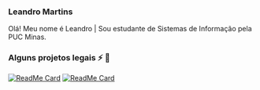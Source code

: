 ### Leandro Martins
Olá! Meu nome é Leandro | Sou estudante de Sistemas de Informação pela PUC Minas.<br/>

### Alguns projetos legais ⚡ :pushpin:
[![ReadMe Card](https://github-readme-stats.vercel.app/api/pin/?username=LeandroMartins0&repo=node_js_blogapp_express)](https://github.com/LeandroMartins0/node_js_blogapp_express)
[![ReadMe Card](https://github-readme-stats.vercel.app/api/pin/?username=LeandroMartins0&repo=springboot_2_java_11)](https://github.com/LeandroMartins0/springboot_2_java_11)

<!--
**Pefil
Here are some ideas to get you started:

- 🔭 I’m currently working on ...
- 🌱 I’m currently learning ...
- 👯 I’m looking to collaborate on ...
- 🤔 I’m looking for help with ...
- 💬 Ask me about ...
- 📫 How to reach me: ...
- 😄 Pronouns: ...
- ⚡ Fun fact: ...
-->

